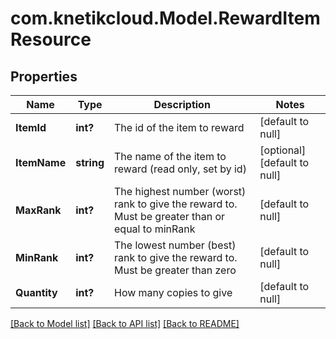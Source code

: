 # com.knetikcloud.Model.RewardItemResource
## Properties

Name | Type | Description | Notes
------------ | ------------- | ------------- | -------------
**ItemId** | **int?** | The id of the item to reward | [default to null]
**ItemName** | **string** | The name of the item to reward (read only, set by id) | [optional] [default to null]
**MaxRank** | **int?** | The highest number (worst) rank to give the reward to. Must be greater than or equal to minRank | [default to null]
**MinRank** | **int?** | The lowest number (best) rank to give the reward to. Must be greater than zero | [default to null]
**Quantity** | **int?** | How many copies to give | [default to null]

[[Back to Model list]](../README.md#documentation-for-models) [[Back to API list]](../README.md#documentation-for-api-endpoints) [[Back to README]](../README.md)

